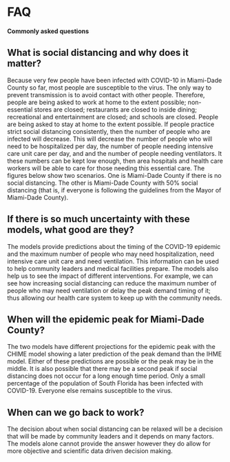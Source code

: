 # FAQ

**Commonly asked questions**

## What is social distancing and why does it matter?
Because very few people have been infected with COVID-10 in Miami-Dade County so far, most people are susceptible to the virus. The only way to prevent transmission is to avoid contact with other people.  Therefore, people are being asked to work at home to the extent possible; non-essential stores are closed; restaurants are closed to inside dining; recreational and entertainment are closed; and schools are closed.  People are being asked to stay at home to the extent possible.  If people practice strict social distancing consistently, then the number of people who are infected will decrease.  This will decrease the number of people who will need to be hospitalized per day, the number of people needing intensive care unit care per day, and and the number of people needing ventilators. It these numbers can be kept low enough, then area hospitals and health care workers will be able to care for those needing this essential care.  The figures below show two scenarios.  One is Miami-Dade County if there is no social distancing.  The other is Miami-Dade County with 50% social distancing (that is, if everyone is following the guidelines from the Mayor of Miami-Dade County).


## If there is so much uncertainty with these models, what good are they?
The models provide predictions about the timing of the COVID-19 epidemic and the maximum number of people who may need hospitalization, need intensive care unit care and need ventilation. This information can be used to help community leaders and medical facilities prepare. The models also help us to see the impact of different interventions. For example, we can see how increasing social distancing can reduce the maximum number of people who may need ventilation or delay the peak demand timing of it; thus allowing our health care system to keep up with the community needs.  


## When will the epidemic peak for Miami-Dade County?
The two models have different projections for the epidemic peak with the CHIME model showing a later prediction of the peak demand than the IHME model. Either of these predictions are possible or the peak may be in the middle. It is also possible that there may be a second peak if social distancing does not occur for a long enough time period.  Only a small percentage of the population of South Florida has been infected with COVID-19. Everyone else remains susceptible to the virus.  


## When can we go back to work?
The decision about when social distancing can be relaxed will be a decision that will be made by community leaders and it depends on many factors. The models alone cannot provide the answer however they do allow for more objective and scientific data driven decision making.

